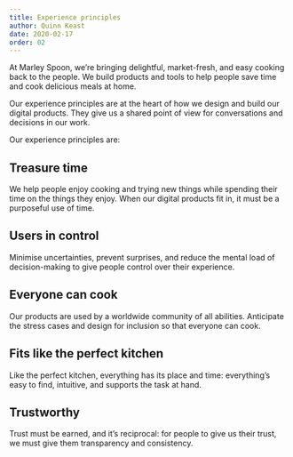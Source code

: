 ```yaml
---
title: Experience principles
author: Quinn Keast
date: 2020-02-17
order: 02
---
```


At Marley Spoon, we’re bringing delightful, market-fresh, and easy cooking back to the people. We build products and tools to help people save time and cook delicious meals at home.

Our experience principles are at the heart of how we design and build our digital products. They give us a shared point of view for conversations and decisions in our work.

Our experience principles are:

## Treasure time

We help people enjoy cooking and trying new things while spending their time on the things they enjoy. When our digital products fit in, it must be a purposeful use of time.

## Users in control

Minimise uncertainties, prevent surprises, and reduce the mental load of decision-making to give people control over their experience.

## Everyone can cook

Our products are used by a worldwide community of all abilities. Anticipate the stress cases and design for inclusion so that everyone can cook.

## Fits like the perfect kitchen

Like the perfect kitchen, everything has its place and time: everything’s easy to find, intuitive, and supports the task at hand.

## Trustworthy

Trust must be earned, and it’s reciprocal: for people to give us their trust, we must give them transparency and consistency.